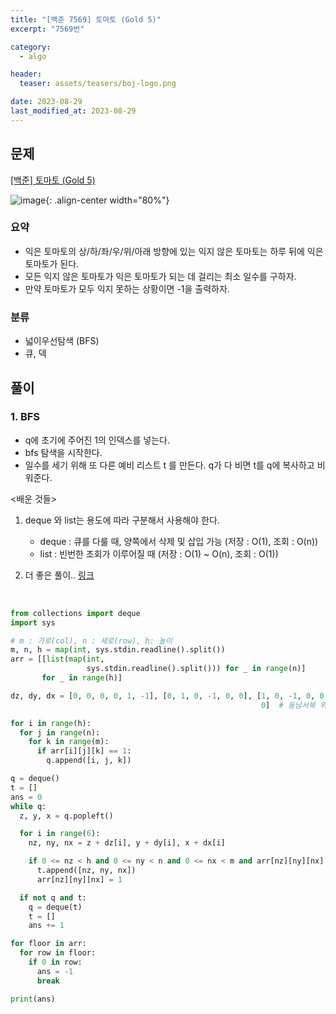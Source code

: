 ```yaml
---
title: "[백준 7569] 토마토 (Gold 5)"
excerpt: "7569번"

category:
  - algo

header:
  teaser: assets/teasers/boj-logo.png

date: 2023-08-29
last_modified_at: 2023-08-29
---
```


## 문제

[[백준] 토마토 (Gold 5)](https://www.acmicpc.net/problem/7569)

![image](https://upload.acmicpc.net/c3f3343d-c291-40a9-9fe3-59f792a8cae9/-/preview/){: .align-center width="80%"}

### 요약

- 익은 토마토의 상/하/좌/우/위/아래 방향에 있는 익지 않은 토마토는 하루 뒤에 익은 토마토가 된다.
- 모든 익지 않은 토마토가 익은 토마토가 되는 데 걸리는 최소 일수를 구하자.
- 만약 토마토가 모두 익지 못하는 상황이면 -1을 출력하자.

### 분류

- 넓이우선탐색 (BFS)
- 큐, 덱

## 풀이

### 1. BFS

- q에 초기에 주어진 1의 인덱스를 넣는다.
- bfs 탐색을 시작한다.
- 일수를 세기 위해 또 다른 예비 리스트 t 를 만든다. q가 다 비면 t를 q에 복사하고 비워준다.

\<배운 것들\>

1. deque 와 list는 용도에 따라 구분해서 사용해야 한다.

   - deque : 큐를 다룰 때, 양쪽에서 삭제 및 삽입 가능 (저장 : O(1), 조회 : O(n))
   - list : 빈번한 조회가 이루어질 때 (저장 : O(1) ~ O(n), 조회 : O(1))

2. 더 좋은 풀이.. [링크](https://www.acmicpc.net/source/65774668)

<br>

```python
from collections import deque
import sys

# m : 가로(col), n : 세로(row), h: 높이
m, n, h = map(int, sys.stdin.readline().split())
arr = [[list(map(int,
                 sys.stdin.readline().split())) for _ in range(n)]
       for _ in range(h)]

dz, dy, dx = [0, 0, 0, 0, 1, -1], [0, 1, 0, -1, 0, 0], [1, 0, -1, 0, 0,
                                                        0]  # 동남서북 위아래

for i in range(h):
  for j in range(n):
    for k in range(m):
      if arr[i][j][k] == 1:
        q.append([i, j, k])

q = deque()
t = []
ans = 0
while q:
  z, y, x = q.popleft()

  for i in range(6):
    nz, ny, nx = z + dz[i], y + dy[i], x + dx[i]

    if 0 <= nz < h and 0 <= ny < n and 0 <= nx < m and arr[nz][ny][nx] == 0:
      t.append([nz, ny, nx])
      arr[nz][ny][nx] = 1

  if not q and t:
    q = deque(t)
    t = []
    ans += 1

for floor in arr:
  for row in floor:
    if 0 in row:
      ans = -1
      break

print(ans)

```
